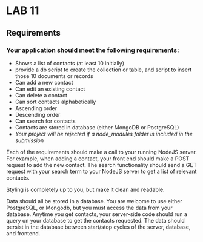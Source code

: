 # LAB 11

## Requirements

### Your application should meet the following requirements:

* Shows a list of contacts (at least 10 initially)
* provide a db script to create the collection or table, and script to insert those 10 documents or records
* Can add a new contact
* Can edit an existing contact
* Can delete a contact
* Can sort contacts alphabetically
* Ascending order
* Descending order
* Can search for contacts
* Contacts are stored in database (either MongoDB or PostgreSQL)
* _Your project will be rejected if a node_modules folder is included in the submission_

Each of the requirements should make a call to your running NodeJS server.  For example, when adding a contact, your front end should make a POST request to add the new contact.  The search functionality should send a GET request with your search term to your NodeJS server to get a list of relevant contacts.

Styling is completely up to you, but make it clean and readable.

Data should all be stored in a database.  You are welcome to use either PostgreSQL, or Mongodb, but you must access the data from your database.  Anytime you get contacts, your server-side code should run a query on your database to get the contacts requested.  The data should persist in the database between start/stop cycles of the server, database, and frontend.

